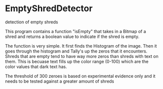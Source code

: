 EmptyShredDetector
==================

detection of empty shreds


This program contains a function "isEmpty" that takes in a Bitmap of a shred and returns a boolean value to indicate
if the shred is empty.


The function is very simple.  It first finds the Histogram of the image.  Then it goes through the histogram and Tally's
up the zeros that it encounters.  Shreds that are empty tend to have way more zeros than shreds with text on them.  This
is becuase text fills up the color range (0-100) which are the color values that dark text has.  

The threshold of 300 zeroes is based on experimental evidence only and it needs to be tested against a greater amount of
shreds
